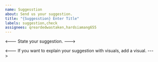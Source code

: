 ```yaml
---
name: Suggesstion
about: Send us your suggestion.
title: "{Suggesstion} Enter Title"
labels: suggestion,check
assignees: qreardedwastaken,hardsiamang655
---
```


<--- State your suggestion. --->

<--- If you want to explain your suggestion with visuals, add a visual. --->
